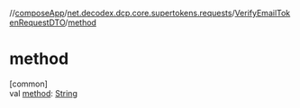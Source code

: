 //[composeApp](../../../index.md)/[net.decodex.dcp.core.supertokens.requests](../index.md)/[VerifyEmailTokenRequestDTO](index.md)/[method](method.md)

# method

[common]\
val [method](method.md): [String](https://kotlinlang.org/api/latest/jvm/stdlib/kotlin/-string/index.html)
